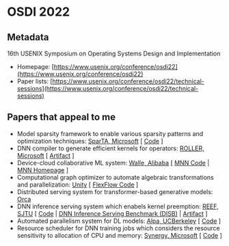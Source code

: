 # OSDI 2022

## Metadata

16th USENIX Symposium on Operating Systems Design and Implementation
- Homepage: [https://www.usenix.org/conference/osdi22](https://www.usenix.org/conference/osdi22)
- Paper lists: [https://www.usenix.org/conference/osdi22/technical-sessions](https://www.usenix.org/conference/osdi22/technical-sessions)

## Papers that appeal to me

- Model sparsity framework to enable various sparsity patterns and optimization techniques: [SparTA, Microsoft](https://www.usenix.org/conference/osdi22/presentation/zheng-ningxin) [ [Code](https://github.com/microsoft/SparTA) ]
- DNN compiler to generate efficient kernels for operators: [ROLLER, Microsoft](https://www.usenix.org/conference/osdi22/presentation/zhu) [ [Artifact](https://github.com/microsoft/nnfusion/tree/osdi22_artifact/artifacts) ]
- Device-cloud collaborative ML system: [Walle, Alibaba](https://www.usenix.org/conference/osdi22/presentation/lv) [ [MNN Code](https://github.com/alibaba/MNN) | [MNN Homepage](http://www.mnn.zone/) ]
- Computational graph optimizer to automate algebraic transformations and parallelization: [Unity](https://www.usenix.org/conference/osdi22/presentation/unger) [ [FlexFlow Code](https://github.com/flexflow/flexflow) ]
- Distributed serving system for transformer-based generative models: [Orca](https://www.usenix.org/conference/osdi22/presentation/yu)
- DNN inference serving system which enabels kernel preemption: [REEF, SJTU](https://www.usenix.org/conference/osdi22/presentation/han) [ [Code](https://github.com/SJTU-IPADS/reef) | [DNN Inference Serving Benchmark (DISB)](https://github.com/SJTU-IPADS/disb) | [Artifact](https://github.com/SJTU-IPADS/reef-artifacts/tree/osdi22-ae) ]
- Automated parallelism system for DL models: [Alpa, UCBerkeley](https://www.usenix.org/conference/osdi22/presentation/zheng-lianmin) \[ [Code](https://github.com/alpa-projects/alpa) \]
- Resource scheduler for DNN training jobs which considers the resource sensitivity to allocation of CPU and memory: [Synergy, Microsoft](https://www.usenix.org/conference/osdi22/presentation/mohan) \[ [Code](https://github.com/msr-fiddle/synergy) \]

